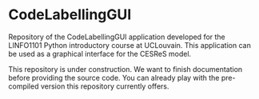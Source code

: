 # CodeLabellingGUI
Repository of the CodeLabellingGUI application developed for the LINFO1101 Python introductory course at UCLouvain. This application can be used as a graphical interface for the CESReS model.

This repository is under construction. We want to finish documentation before providing the source code.
You can already play with the pre-compiled version this repository currently offers.
